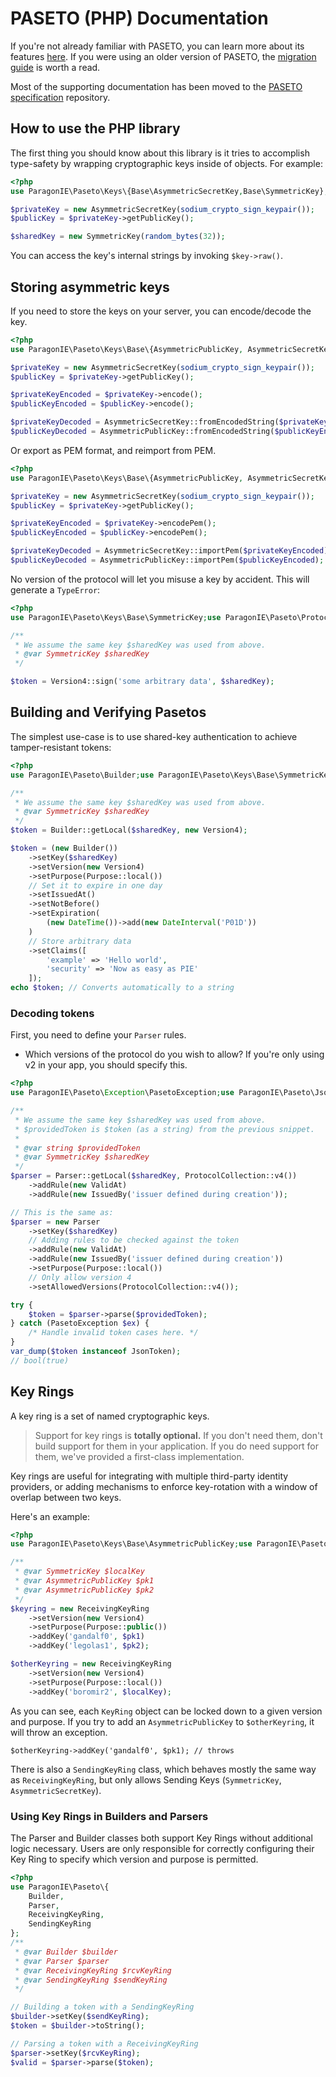 # PASETO (PHP) Documentation

If you're not already familiar with PASETO, you can learn more about its features
[here](Features.md). If you were using an older version of PASETO, the
[migration guide](Migration.md) is worth a read.

Most of the supporting documentation has been moved to the
[PASETO specification](https://github.com/paseto-standard/paseto-spec) repository.

## How to use the PHP library

The first thing you should know about this library is it tries to accomplish
type-safety by wrapping cryptographic keys inside of objects. For example:

```php
<?php
use ParagonIE\Paseto\Keys\{Base\AsymmetricSecretKey,Base\SymmetricKey};

$privateKey = new AsymmetricSecretKey(sodium_crypto_sign_keypair());
$publicKey = $privateKey->getPublicKey();

$sharedKey = new SymmetricKey(random_bytes(32));
```

You can access the key's internal strings by invoking `$key->raw()`.

## Storing asymmetric keys

If you need to store the keys on your server, you can encode/decode the key.

```php
<?php
use ParagonIE\Paseto\Keys\Base\{AsymmetricPublicKey, AsymmetricSecretKey};

$privateKey = new AsymmetricSecretKey(sodium_crypto_sign_keypair());
$publicKey = $privateKey->getPublicKey();

$privateKeyEncoded = $privateKey->encode();
$publicKeyEncoded = $publicKey->encode();

$privateKeyDecoded = AsymmetricSecretKey::fromEncodedString($privateKeyEncoded);
$publicKeyDecoded = AsymmetricPublicKey::fromEncodedString($publicKeyEncoded);
```

Or export as PEM format, and reimport from PEM.

```php
<?php
use ParagonIE\Paseto\Keys\Base\{AsymmetricPublicKey, AsymmetricSecretKey};

$privateKey = new AsymmetricSecretKey(sodium_crypto_sign_keypair());
$publicKey = $privateKey->getPublicKey();

$privateKeyEncoded = $privateKey->encodePem();
$publicKeyEncoded = $publicKey->encodePem();

$privateKeyDecoded = AsymmetricSecretKey::importPem($privateKeyEncoded);
$publicKeyDecoded = AsymmetricPublicKey::importPem($publicKeyEncoded);
```

No version of the protocol will let you misuse a key by accident.
This will generate a `TypeError`:

```php
<?php
use ParagonIE\Paseto\Keys\Base\SymmetricKey;use ParagonIE\Paseto\Protocol\Version4;

/**
 * We assume the same key $sharedKey was used from above.
 * @var SymmetricKey $sharedKey
 */

$token = Version4::sign('some arbitrary data', $sharedKey);
```

## Building and Verifying Pasetos

The simplest use-case is to use shared-key authentication
to achieve tamper-resistant tokens:

```php
<?php
use ParagonIE\Paseto\Builder;use ParagonIE\Paseto\Keys\Base\SymmetricKey;use ParagonIE\Paseto\Protocol\Version4;use ParagonIE\Paseto\Purpose;

/**
 * We assume the same key $sharedKey was used from above.
 * @var SymmetricKey $sharedKey
 */
$token = Builder::getLocal($sharedKey, new Version4);

$token = (new Builder())
    ->setKey($sharedKey)
    ->setVersion(new Version4)
    ->setPurpose(Purpose::local())
    // Set it to expire in one day
    ->setIssuedAt()
    ->setNotBefore()
    ->setExpiration(
        (new DateTime())->add(new DateInterval('P01D'))
    )
    // Store arbitrary data
    ->setClaims([
        'example' => 'Hello world',
        'security' => 'Now as easy as PIE'
    ]);
echo $token; // Converts automatically to a string
```

### Decoding tokens

First, you need to define your `Parser` rules.

* Which versions of the protocol do you wish to allow? If you're only
  using v2 in your app, you should specify this.

```php
<?php
use ParagonIE\Paseto\Exception\PasetoException;use ParagonIE\Paseto\JsonToken;use ParagonIE\Paseto\Keys\Base\SymmetricKey;use ParagonIE\Paseto\Parser;use ParagonIE\Paseto\ProtocolCollection;use ParagonIE\Paseto\Purpose;use ParagonIE\Paseto\Rules\{IssuedBy,ValidAt};

/**
 * We assume the same key $sharedKey was used from above.
 * $providedToken is $token (as a string) from the previous snippet.
 *
 * @var string $providedToken
 * @var SymmetricKey $sharedKey
 */
$parser = Parser::getLocal($sharedKey, ProtocolCollection::v4())
    ->addRule(new ValidAt)
    ->addRule(new IssuedBy('issuer defined during creation'));

// This is the same as:
$parser = new Parser
    ->setKey($sharedKey)
    // Adding rules to be checked against the token
    ->addRule(new ValidAt)
    ->addRule(new IssuedBy('issuer defined during creation'))
    ->setPurpose(Purpose::local())
    // Only allow version 4
    ->setAllowedVersions(ProtocolCollection::v4());

try {
    $token = $parser->parse($providedToken);
} catch (PasetoException $ex) {
    /* Handle invalid token cases here. */
}
var_dump($token instanceof JsonToken);
// bool(true)
```

## Key Rings

A key ring is a set of named cryptographic keys.

> Support for key rings is **totally optional.** If you don't need them, don't build support for them
in your application. If you do need support for them, we've provided a first-class implementation.

Key rings are useful for integrating with multiple third-party identity providers, or adding
mechanisms to enforce key-rotation with a window of overlap between two keys.

Here's an example:

```php
<?php
use ParagonIE\Paseto\Keys\Base\AsymmetricPublicKey;use ParagonIE\Paseto\Keys\Base\SymmetricKey;use ParagonIE\Paseto\Protocol\Version4;use ParagonIE\Paseto\Purpose;use ParagonIE\Paseto\ReceivingKeyRing;

/**
 * @var SymmetricKey $localKey
 * @var AsymmetricPublicKey $pk1
 * @var AsymmetricPublicKey $pk2
 */
$keyring = new ReceivingKeyRing
    ->setVersion(new Version4)
    ->setPurpose(Purpose::public())
    ->addKey('gandalf0', $pk1)
    ->addKey('legolas1', $pk2);

$otherKeyring = new ReceivingKeyRing
    ->setVersion(new Version4)
    ->setPurpose(Purpose::local())
    ->addKey('boromir2', $localKey);
```

As you can see, each `KeyRing` object can be locked down to a given version and purpose.
If you try to add an `AsymmetricPublicKey` to `$otherKeyring`, it will throw an exception.

```
$otherKeyring->addKey('gandalf0', $pk1); // throws
```

There is also a `SendingKeyRing` class, which behaves mostly the same way as `ReceivingKeyRing`,
but only allows Sending Keys (`SymmetricKey`, `AsymmetricSecretKey`).

### Using Key Rings in Builders and Parsers

The Parser and Builder classes both support Key Rings without additional logic necessary.
Users are only responsible for correctly configuring their Key Ring to specify which version
and purpose is permitted.

```php
<?php
use ParagonIE\Paseto\{
    Builder,
    Parser,
    ReceivingKeyRing,
    SendingKeyRing
};
/**
 * @var Builder $builder
 * @var Parser $parser
 * @var ReceivingKeyRing $rcvKeyRing
 * @var SendingKeyRing $sendKeyRing
 */

// Building a token with a SendingKeyRing
$builder->setKey($sendKeyRing);
$token = $builder->toString();

// Parsing a token with a ReceivingKeyRing
$parser->setKey($rcvKeyRing);
$valid = $parser->parse($token);
```
